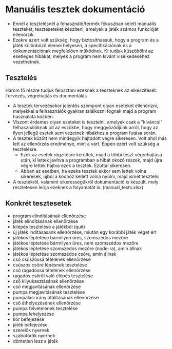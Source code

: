 # Manuális tesztek dokumentáció

- Ennél a tesztelésnél a fehasználó/termék fókuszban kelett manuális teszteket, teszteseteket készíteni, amelyek a játék számos funkcióját ellenőrzik.
- Ezekre azért volt szükség, hogy biztosíthassuk, hogy a program és a játék különböző elemei helyesen, a specifikációnak és a dokumentációnak megfelelően működnek.
Ki tudjuk küszöbölni az esetleges hibákat, melyek a program nem kívánt viselkedéséhez vezethetnek.


## Tesztelés

Három fő részre tudjuk felosztani ezeknek a teszteknek az elkészítését: Tervezés, végrehajtás és doumentálás

- A tesztek tervezésekor jelentős szempont olyan eseteket ellenőrizni, melyekkel a felhasználók gyakran találkozni fognak majd a program használata közben.
- Viszont érdemes olyan eseteket is tesztelni, amelyek csak a "kíváncsi" felhasználóknak jut az eszükbe, hogy meggyőződjünk arról, hogy az ilyen jellegű esetek sem vezetnek hibákhoz a program futása során.
- A tesztek között nem mindegyik hajtódott végre sikeresen. Volt ahol más lett az ellenőrzés eredménye, mint a várt. Éppen ezért volt szükség a tesztelésre.
    - Ezek az esetek rögzítésre kerültek, majd a többi teszt végrehajtása után, ki lettek javítva a programban a hibát okozó részek, majd újra végre lettek hajtva ezek a tesztek. Ezúttal sikeresen.
    - Abban az esetben, ha ezeka tesztek ekkor sem lettek volna sikeresek, újból a kódhoz kellett volna nyúlni, majd ismét tesztelni
- A tesztekről, valamint sikerességükről dokumentáció is készült, mely részletesen leírja ezeknek a folyamatát is. (manual_tests.xlsx)


## Konkrét tesztesetek

- program elindításának ellenőrzése
- játék elindításának ellenőrzése
- kilépés tesztelése a játékból (quit)
- új játék indításásank ellenőrzése, miután egy korábbi játék véget ért
- játékos léptetése bármilyen üres, szomszédos mezőre
- játékos léptetése bármilyen üres, nem szomszédos mezőre
- játékos léptetése szomszédos mezőre (node-ra), amin állnak
- játékos léptetése szomszédos csőre, amin állnak
- cső csúszóssá tételének ellenőrzése
- csúszós csőre lépésnek tesztelése
- cső ragadóssá tételének ellenőrzése
- ragadós csőről való elépés tesztelése
- cső kilyukasztásának ellenőrzése
- cső megjavításának ellenőrzése
- pumpa megjavításának tesztelése
- pumpálási irány átálításának ellenőrzése
- cső áthelyezésének ellenőrzése
- pumpa felvételének tesztelése
- pumpa lehelyezése
- kör befejezése
- játék befejezése
- szerelők nyernek
- szabotőrök nyernek
- döntetlen lesz a játék


